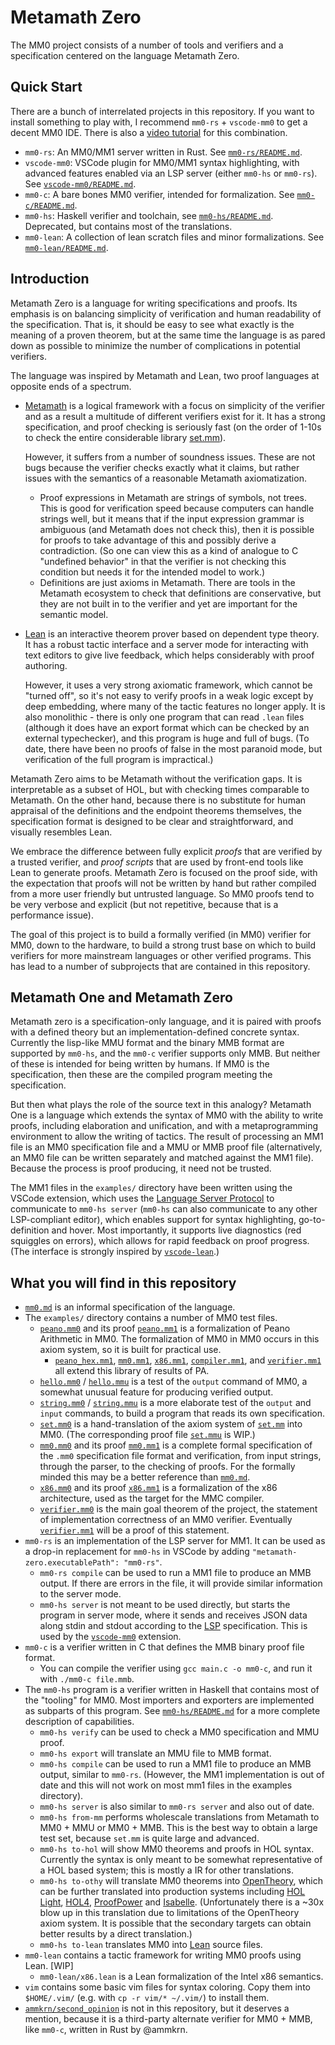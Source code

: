 # Metamath Zero

The MM0 project consists of a number of tools and verifiers and a specification centered on the language Metamath Zero.


## Quick Start

There are a bunch of interrelated projects in this repository. If you want to install something to play with, I recommend `mm0-rs` + `vscode-mm0` to get a decent MM0 IDE. There is also a [video tutorial](https://www.youtube.com/watch?v=A7WfrW7-ifw) for this combination.

* `mm0-rs`: An MM0/MM1 server written in Rust. See [`mm0-rs/README.md`](mm0-rs/README.md).
* `vscode-mm0`: VSCode plugin for MM0/MM1 syntax highlighting, with advanced features enabled via an LSP server (either `mm0-hs` or `mm0-rs`). See [`vscode-mm0/README.md`](vscode-mm0/README.md).
* `mm0-c`: A bare bones MM0 verifier, intended for formalization. See [`mm0-c/README.md`](mm0-c/README.md).
* `mm0-hs`: Haskell verifier and toolchain, see [`mm0-hs/README.md`](mm0-hs/README.md). Deprecated, but contains most of the translations.
* `mm0-lean`: A collection of lean scratch files and minor formalizations. See [`mm0-lean/README.md`](mm0-lean/README.md).

## Introduction

Metamath Zero is a language for writing specifications and proofs. Its emphasis is on balancing simplicity of verification and human readability of the specification. That is, it should be easy to see what exactly is the meaning of a proven theorem, but at the same time the language is as pared down as possible to minimize the number of complications in potential verifiers.

The language was inspired by Metamath and Lean, two proof languages at opposite ends of a spectrum.

* [Metamath](http://us.metamath.org/) is a logical framework with a focus on simplicity of the verifier and as a result a multitude of different verifiers exist for it. It has a strong specification, and proof checking is seriously fast (on the order of 1-10s to check the entire considerable library [set.mm](https://github.com/metamath/set.mm/)).

  However, it suffers from a number of soundness issues. These are not bugs because the verifier checks exactly what it claims, but rather issues with the semantics of a reasonable Metamath axiomatization.
  * Proof expressions in Metamath are strings of symbols, not trees. This is good for verification speed because computers can handle strings well, but it means that if the input expression grammar is ambiguous (and Metamath does not check this), then it is possible for proofs to take advantage of this and possibly derive a contradiction. (So one can view this as a kind of analogue to C "undefined behavior" in that the verifier is not checking this condition but needs it for the intended model to work.)
  * Definitions are just axioms in Metamath. There are tools in the Metamath ecosystem to check that definitions are conservative, but they are not built in to the verifier and yet are important for the semantic model.

* [Lean](http://leanprover.github.io/) is an interactive theorem prover based on dependent type theory. It has a robust tactic interface and a server mode for interacting with text editors to give live feedback, which helps considerably with proof authoring.

  However, it uses a very strong axiomatic framework, which cannot be "turned off", so it's not easy to verify proofs in a weak logic except by deep embedding, where many of the tactic features no longer apply. It is also monolithic - there is only one program that can read `.lean` files (although it does have an export format which can be checked by an external typechecker), and this program is huge and full of bugs. (To date, there have been no proofs of false in the most paranoid mode, but verification of the full program is impractical.)

Metamath Zero aims to be Metamath without the verification gaps. It is interpretable as a subset of HOL, but with checking times comparable to Metamath. On the other hand, because there is no substitute for human appraisal of the definitions and the endpoint theorems themselves, the specification format is designed to be clear and straightforward, and visually resembles Lean.

We embrace the difference between fully explicit *proofs* that are verified by a trusted verifier, and *proof scripts* that are used by front-end tools like Lean to generate proofs. Metamath Zero is focused on the proof side, with the expectation that proofs will not be written by hand but rather compiled from a more user friendly but untrusted language. So MM0 proofs tend to be very verbose and explicit (but not repetitive, because that is a performance issue).

The goal of this project is to build a formally verified (in MM0) verifier for MM0, down to the hardware, to build a strong trust base on which to build verifiers for more mainstream languages or other verified programs. This has lead to a number of subprojects that are contained in this repository.

Metamath One and Metamath Zero
---
Metamath zero is a specification-only language, and it is paired with proofs with a defined theory but an implementation-defined concrete syntax. Currently the lisp-like MMU format and the binary MMB format are supported by `mm0-hs`, and the `mm0-c` verifier supports only MMB. But neither of these is intended for being written by humans. If MM0 is the specification, then these are the compiled program meeting the specification.

But then what plays the role of the source text in this analogy? Metamath One is a language which extends the syntax of MM0 with the ability to write proofs, including elaboration and unification, and with a metaprogramming environment to allow the writing of tactics. The result of processing an MM1 file is an MM0 specification file and a MMU or MMB proof file (alternatively, an MM0 file can be written separately and matched against the MM1 file). Because the process is proof producing, it need not be trusted.

The MM1 files in the `examples/` directory have been written using the VSCode extension, which uses the [Language Server Protocol](https://microsoft.github.io/language-server-protocol/) to communicate to `mm0-hs server` (`mm0-hs` can also communicate to any other LSP-compliant editor), which enables support for syntax highlighting, go-to-definition and hover. Most importantly, it supports live diagnostics (red squiggles on errors), which allows for rapid feedback on proof progress. (The interface is strongly inspired by [`vscode-lean`](https://github.com/leanprover/vscode-lean/).)

## What you will find in this repository

* [`mm0.md`](mm0.md) is an informal specification of the language.
* The `examples/` directory contains a number of MM0 test files.
  * [`peano.mm0`](examples/peano.mm0) and its proof [`peano.mm1`](examples/peano.mm1) is a formalization of Peano Arithmetic in MM0. The formalization of MM0 in MM0 occurs in this axiom system, so it is built for practical use.
    * [`peano_hex.mm1`](examples/peano_hex.mm1), [`mm0.mm1`](examples/mm0.mm1), [`x86.mm1`](examples/x86.mm1), [`compiler.mm1`](examples/compiler.mm1), and [`verifier.mm1`](examples/compiler.mm1) all extend this library of results of PA.
  * [`hello.mm0`](examples/hello.mm0) / [`hello.mmu`](examples/hello.mmu) is a test of the `output` command of MM0, a somewhat unusual feature for producing verified output.
  * [`string.mm0`](examples/string.mm0) / [`string.mmu`](examples/string.mmu) is a more elaborate test of the `output` and `input` commands, to build a program that reads its own specification.
  * [`set.mm0`](examples/set.mm0) is a hand-translation of the axiom system of [`set.mm`](https://github.com/metamath/set.mm/) into MM0. (The corresponding proof file [`set.mmu`](examples/set.mmu) is WIP.)
  * [`mm0.mm0`](examples/mm0.mm0) and its proof [`mm0.mm1`](examples/mm0.mm1) is a complete formal specification of the `.mm0` specification file format and verification, from input strings, through the parser, to the checking of proofs. For the formally minded this may be a better reference than [`mm0.md`](mm0.md).
  * [`x86.mm0`](examples/x86.mm0) and its proof [`x86.mm1`](examples/x86.mm1) is a formalization of the x86 architecture, used as the target for the MMC compiler.
  * [`verifier.mm0`](examples/verifier.mm0) is the main goal theorem of the project, the statement of implementation correctness of an MM0 verifier. Eventually [`verifier.mm1`](examples/verifier.mm1) will be a proof of this statement.
* `mm0-rs` is an implementation of the LSP server for MM1. It can be used as a drop-in replacement for `mm0-hs` in VSCode by adding `"metamath-zero.executablePath": "mm0-rs"`.
  * `mm0-rs compile` can be used to run a MM1 file to produce an MMB output. If there are errors in the file, it will provide similar information to the server mode.
  * `mm0-hs server` is not meant to be used directly, but starts the program in server mode, where it sends and receives JSON data along stdin and stdout according to the [LSP](https://microsoft.github.io/language-server-protocol/) specification. This is used by the [`vscode-mm0`](vscode-mm0/) extension.
* `mm0-c` is a verifier written in C that defines the MMB binary proof file format.
  * You can compile the verifier using `gcc main.c -o mm0-c`, and run it with `./mm0-c file.mmb`.
* The `mm0-hs` program is a verifier written in Haskell that contains most of the "tooling" for MM0. Most importers and exporters are implemented as subparts of this program. See [`mm0-hs/README.md`](mm0-hs/README.md) for a more complete description of capabilities.
  * `mm0-hs verify` can be used to check a MM0 specification and MMU proof.
  * `mm0-hs export` will translate an MMU file to MMB format.
  * `mm0-hs compile` can be used to run a MM1 file to produce an MMB output, similar to `mm0-rs`. (However, the MM1 implementation is out of date and this will not work on most mm1 files in the examples directory).
  * `mm0-hs server` is also similar to `mm0-rs server` and also out of date.
  * `mm0-hs from-mm` performs wholescale translations from Metamath to MM0 + MMU or MM0 + MMB. This is the best way to obtain a large test set, because `set.mm` is quite large and advanced.
  * `mm0-hs to-hol` will show MM0 theorems and proofs in HOL syntax. Currently the syntax is only meant to be somewhat representative of a HOL based system; this is mostly a IR for other translations.
  * `mm0-hs to-othy` will translate MM0 theorems into [OpenTheory](http://www.gilith.com/opentheory/), which can be further translated into production systems including [HOL Light](https://www.cl.cam.ac.uk/~jrh13/hol-light/index.html), [HOL4](https://hol-theorem-prover.org/), [ProofPower](http://www.lemma-one.com/ProofPower/index/) and [Isabelle](https://www.cl.cam.ac.uk/research/hvg/Isabelle/). (Unfortunately there is a ~30x blow up in this translation due to limitations of the OpenTheory axiom system. It is possible that the secondary targets can obtain better results by a direct translation.)
  * `mm0-hs to-lean` translates MM0 into [Lean](leanprover.github.io/) source files.
* `mm0-lean` contains a tactic framework for writing MM0 proofs using Lean. [WIP]
  * `mm0-lean/x86.lean` is a Lean formalization of the Intel x86 semantics.
* `vim` contains some basic vim files for syntax coloring.
  Copy them into `$HOME/.vim/`
  (e.g. with `cp -r vim/* ~/.vim/`) to install them.
* [`ammkrn/second_opinion`](https://github.com/ammkrn/second_opinion) is not in this repository, but it deserves a mention, because it is a third-party alternate verifier for MM0 + MMB, like `mm0-c`, written in Rust by @ammkrn.
